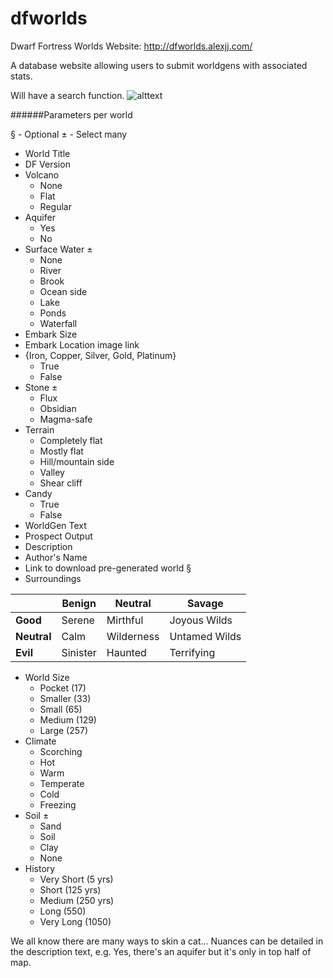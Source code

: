 dfworlds
========

Dwarf Fortress Worlds Website:
http://dfworlds.alexjj.com/

A database website allowing users to submit worldgens with associated stats.

Will have a search function.
![alttext][logo]

[logo]: http://i.imgur.com/LcoQlOk.png "DF Worlds"

######Parameters per world

§ - Optional
± - Select many

* World Title
* DF Version
* Volcano
  * None
  * Flat
  * Regular
* Aquifer
  * Yes
  * No
* Surface Water ±
  * None
  * River
  * Brook
  * Ocean side
  * Lake
  * Ponds
  * Waterfall
* Embark Size
* Embark Location image link
* {Iron, Copper, Silver, Gold, Platinum}
  * True
  * False
* Stone ±
  * Flux
  * Obsidian
  * Magma-safe
* Terrain
  * Completely flat
  * Mostly flat
  * Hill/mountain side
  * Valley
  * Shear cliff
* Candy
  * True
  * False
* WorldGen Text
* Prospect Output
* Description
* Author's Name
* Link to download pre-generated world §
* Surroundings

|  |**Benign**|**Neutral**|**Savage**|
|---|---|---|---|
|**Good**|Serene|Mirthful|Joyous Wilds|
|**Neutral**|Calm|Wilderness|Untamed Wilds|
|**Evil**|Sinister|Haunted|Terrifying|

* World Size
  * Pocket (17)
  * Smaller (33)
  * Small (65)
  * Medium (129)
  * Large (257)
* Climate
  * Scorching
  * Hot
  * Warm
  * Temperate
  * Cold
  * Freezing
* Soil ±
  * Sand
  * Soil
  * Clay
  * None
* History
  * Very Short (5 yrs)
  * Short (125 yrs)
  * Medium (250 yrs)
  * Long (550)
  * Very Long (1050)


We all know there are many ways to skin a cat...
Nuances can be detailed in the description text, e.g. Yes, there's an aquifer but it's only in top half of map.
